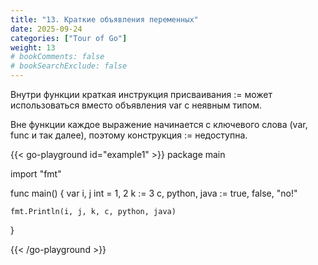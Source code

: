 ```yaml
---
title: "13. Краткие объявления переменных"
date: 2025-09-24
categories: ["Tour of Go"]
weight: 13
# bookComments: false
# bookSearchExclude: false
---
```


Внутри функции краткая инструкция присваивания := может использоваться вместо объявления var с неявным типом.

Вне функции каждое выражение начинается с ключевого слова (var, func и так далее), поэтому конструкция := недоступна.

{{< go-playground id="example1" >}}
package main

import "fmt"

func main() {
    var i, j int = 1, 2
    k := 3
    c, python, java := true, false, "no!"
    
    fmt.Println(i, j, k, c, python, java)
}


{{< /go-playground >}} 